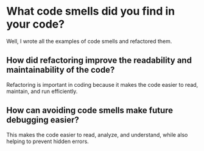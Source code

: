 # What code smells did you find in your code?

Well, I wrote all the examples of code smells and refactored them.

## How did refactoring improve the readability and maintainability of the code?

Refactoring is important in coding because it makes the code easier to read,
maintain, and run efficiently.

## How can avoiding code smells make future debugging easier?

This makes the code easier to read, analyze, and understand, while also
helping to prevent hidden errors.
